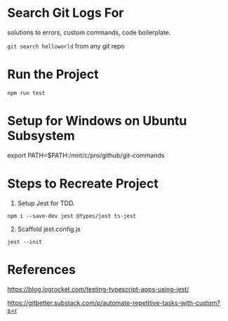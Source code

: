 # Search Git Logs For

solutions to errors, custom commands, code boilerplate.

```git search helloworld``` from any git repo

# Run the Project

```npm run test```

# Setup for Windows on Ubuntu Subsystem

export PATH=$PATH:/mnt/c/pro/github/git-commands

# Steps to Recreate Project

1. Setup Jest for TDD.

```npm i --save-dev jest @types/jest ts-jest```

2. Scaffold jest.config.js

```jest --init```

# References

https://blog.logrocket.com/testing-typescript-apps-using-jest/

https://gitbetter.substack.com/p/automate-repetitive-tasks-with-custom?s=r
